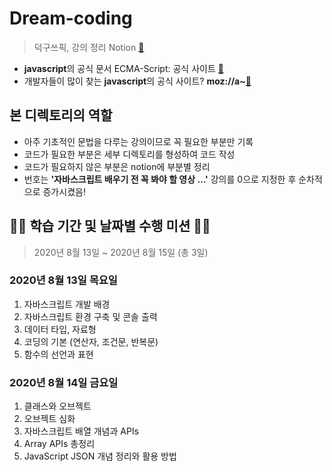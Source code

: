 # Dream-coding
> 덕구쓰픽, 강의 정리 Notion [👻](https://www.notion.so/javascript-7eacf39d2aac4c3bbae9a614ab639044)
* <b>javascript</b>의 공식 문서 ECMA-Script: 공식 사이트 [👻](http://ecma-international.org/)
* 개발자들이 많이 찾는 <b>javascript</b>의 공식 사이트? <b>moz://a~</b>[👻](https://developer.mozilla.org/ko/)
## 본 디렉토리의 역할
* 아주 기초적인 문법을 다루는 강의이므로 꼭 필요한 부분만 기록
* 코드가 필요한 부분은 세부 디렉토리를 형성하여 코드 작성
* 코드가 필요하지 않은 부분은 notion에 부분별 정리
* 번호는 <b>'자바스크립트 배우기 전 꼭 봐야 할 영상 …'</b> 강의를 0으로 지정한 후 순차적으로 증가시켰음!
## 🐱‍🐉 학습 기간 및 날짜별 수행 미션 🐱‍🐉 
> 2020년 8월 13일 ~ 2020년 8월 15일 (총 3일)
### 2020년 8월 13일 목요일
1. 자바스크립트 개발 배경
2. 자바스크립트 환경 구축 및 콘솔 출력
3. 데이터 타입, 자료형
4. 코딩의 기본 (연산자, 조건문, 반복문)
5. 함수의 선언과 표현
### 2020년 8월 14일 금요일
1. 클래스와 오브젝트
2. 오브젝트 심화
3. 자바스크립트 배열 개념과 APIs
4. Array APIs 총정리
5. JavaScript JSON 개념 정리와 활용 방법